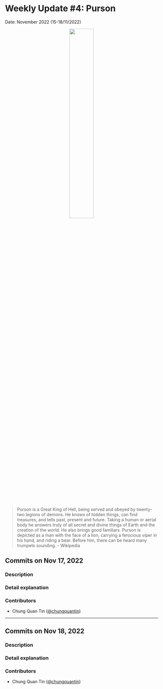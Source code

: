 # Weekly Update #4: Purson

Date: November 2022 (15-18/11/2022)

<p align="center">
<img src="https://upload.wikimedia.org/wikipedia/commons/thumb/9/94/Asmodeus.jpg/180px-Asmodeus.jpg" width="40%"/>
</p>

> Purson is a Great King of Hell, being served and obeyed by twenty-two legions of demons. He knows of hidden things, can find treasures, and tells past, present and future. Taking a human or aerial body he answers truly of all secret and divine things of Earth and the creation of the world. He also brings good familiars. Purson is depicted as a man with the face of a lion, carrying a ferocious viper in his hand, and riding a bear. Before him, there can be heard many trumpets sounding. - Wikipedia

## Commits on Nov 17, 2022

### Description

### Detail explanation

### Contributors

-   Chung Quan Tin ([@chungquantin](https://github.com/chungquantin))

---

## Commits on Nov 18, 2022

### Description

### Detail explanation

### Contributors

-   Chung Quan Tin ([@chungquantin](https://github.com/chungquantin))
